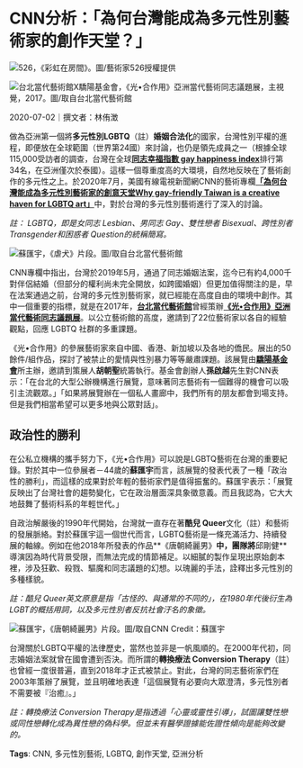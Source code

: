 # CNN分析：「為何台灣能成為多元性別藝術家的創作天堂？」

![526，《彩虹在房間》。圖/藝術家526授權提供](https://d3d9mb8xdsbq52.cloudfront.net/s3/200702/172633rsa.jpg)

![台北當代藝術館X驕陽基金會，《光•合作用》亞洲當代藝術同志議題展，主視覺，2017。圖/取自台北當代藝術館](https://d3d9mb8xdsbq52.cloudfront.net/s3/200702/172655ean.jpg)

2020-07-02｜撰文者：林侑澂

做為亞洲第一個將**多元性別LGBTQ**（註）**婚姻合法化**的國家，台灣性別平權的進程，即便放在全球範圍（世界第24國）來討論，也仍是領先成員之一（根據全球115,000受訪者的調查，台灣在全球[**同志幸福指數 gay happiness index**](https://www.planetromeo.com/en/care/gay-happiness-index/)排行第34名，在亞洲僅次於泰國）。這樣一個尊重度高的大環境，自然地反映在了藝術創作的多元性之上。於2020年7月，美國有線電視新聞網CNN的藝術專欄[**「為何台灣能成為多元性別藝術家的創意天堂Why gay-friendly Taiwan is a creative haven for LGBTQ art」**](https://edition.cnn.com/style/article/lgbtq-artists-taiwan/index.html)中，對於台灣的多元性別藝術進行了深入的討論。

_註： LGBTQ，即是女同志 Lesbian、男同志 Gay、雙性戀者 Bisexual、跨性別者 Transgender和困惑者 Question的統稱簡寫。_

![蘇匯宇，《虐犬》片段。圖/取自台北當代藝術館](https://d3d9mb8xdsbq52.cloudfront.net/s3/200702/172551zxe.jpg)

CNN專欄中指出，台灣於2019年5月，通過了同志婚姻法案，迄今已有約4,000千對伴侶結婚（但部分的權利尚未完全開放，如跨國婚姻）但更加值得關注的是，早在法案通過之前，台灣的多元性別藝術家，就已經能在高度自由的環境中創作。其中一個重要的指標，就是在2017年，[**台北當代藝術館**](http://www.mocataipei.org.tw/)曾經策辦[**《光•合作用》亞洲當代藝術同志議題展**](https://www.mocataipei.org.tw/tw/ExhibitionAndEvent/Info/%E5%85%89%E2%80%A7%E5%90%88%E4%BD%9C%E7%94%A8%EF%BC%8D%E4%BA%9E%E6%B4%B2%E7%95%B6%E4%BB%A3%E8%97%9D%E8%A1%93%E5%90%8C%E5%BF%97%E8%AD%B0%E9%A1%8C%E5%B1%95)。以公立藝術館的高度，邀請到了22位藝術家以各自的經驗觀點，回應 LGBTQ 社群的多重課題。

《光•合作用》的參展藝術家來自中國、香港、新加坡以及各地的僑民。展出的50餘件/組作品，探討了被禁止的愛情與性別暴力等等嚴肅課題。該展覽由[**驕陽基金會**](http://sunpride.hk/zh/%E9%A9%95%E9%99%BD%E5%9F%BA%E9%87%91%E6%9C%83-%E9%A6%96%E9%A0%81/)所主辦，邀請到策展人**胡朝聖**統籌執行。基金會創辦人**孫啟越**先生對CNN表示：「在台北的大型公辦機構進行展覽，意味著同志藝術有一個難得的機會可以吸引主流觀眾。」「如果將展覽辦在一個私人畫廊中，我們所有的朋友都會到場支持。但是我們相當希望可以更多地與公眾對話」。

## **政治性的勝利**

在公私立機構的攜手努力下，《光•合作用》可以說是LGBTQ藝術在台灣的重要紀錄。對於其中一位參展者－44歲的**蘇匯宇**而言，該展覽的發表代表了一種「政治性的勝利」，而這樣的成果對於年輕的藝術家們是值得振奮的。蘇匯宇表示：「展覽反映出了台灣社會的趨勢變化，它在政治層面深具象徵意義。而且我認為，它大大地鼓舞了藝術科系的年輕世代。」

自政治解嚴後的1990年代開始，台灣就一直存在著**酷兒 Queer**文化（註）和藝術的發展脈絡。對於蘇匯宇這一個世代而言，LGBTQ藝術是一條充滿活力、持續發展的軸線。例如在他2018年所發表的作品**《唐朝綺麗男》**中，團隊將**邱剛健**導演因為時代背景受限，而無法完成的情節補足。以細膩的製作呈現出原始劇本裡，涉及狂歡、殺戮、驅魔和同志議題的幻想。以瑰麗的手法，詮釋出多元性別的多種樣貌。

_註：酷兒 Queer英文原意是指「古怪的、與通常的不同的」，在1980年代後衍生為LGBT的概括用詞，以及多元性別者反抗社會汙名的象徵。_

![蘇匯宇，《唐朝綺麗男》片段。圖/取自CNN Credit：蘇匯宇](https://d3d9mb8xdsbq52.cloudfront.net/s3/200702/172640ofh.jpg)

台灣關於LGBTQ平權的法律歷史，當然也並非是一帆風順的。在2000年代初，同志婚姻法案就曾在國會遭到否決。而所謂的**轉換療法 Conversion Therapy**（註）也曾經一度很普遍，直到2018年才正式被禁止。對此，台灣的同志藝術家們在2003年策辦了展覽，並且明確地表達「這個展覽有必要向大眾澄清，多元性別者不需要被『治癒』。」

_註：轉換療法 Conversion Therapy是指透過「心靈或靈性引導」，試圖讓雙性戀或同性戀轉化成為異性戀的偽科學。但並未有醫學證據能佐證性傾向是能夠改變的。_

**Tags**: CNN, 多元性別藝術, LGBTQ, 創作天堂, 亞洲分析